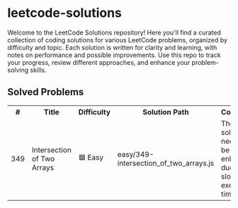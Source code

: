 # leetcode-solutions

Welcome to the LeetCode Solutions repository! Here you'll find a curated collection of coding solutions for various LeetCode problems, organized by difficulty and topic. Each solution is written for clarity and learning, with notes on performance and possible improvements. Use this repo to track your progress, review different approaches, and enhance your problem-solving skills.

## Solved Problems

<table>
	<tr>
		<th>#</th>
		<th>Title</th>
		<th>Difficulty</th>
		<th>Solution Path</th>
		<th>Comment</th>
	</tr>
	<tr>
		<td>349</td>
		<td>Intersection of Two Arrays</td>
		<td>🟦 Easy</td>
		<td>easy/349-intersection_of_two_arrays.js</td>
		<td>The solution needs to be enhanced due to its slow execution time.</td>
	</tr>
</table>
